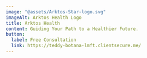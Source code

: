 ```yaml
---
image: "@assets/Arktos-Star-logo.svg"
imageAlt: Arktos Health Logo
title: Arktos Health
content: Guiding Your Path to a Healthier Future.
button:
  label: Free Consultation
  link: https://teddy-botana-lmft.clientsecure.me/
---
```

